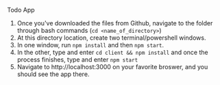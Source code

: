 Todo App

1. Once you've downloaded the files from Github, navigate to the folder through bash commands (`cd <name_of_directory>`)
2. At this directory location, create two terminal/powershell windows.
3. In one window, run `npm install` and then `npm start`. 
4. In the other, type and enter `cd client && npm install` and once the process finishes, type and enter `npm start`
5. Navigate to http://localhost:3000 on your favorite broswer, and you should see the app there. 
